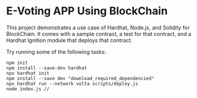 # E-Voting APP Using BlockChain

This project demonstrates a use case of Hardhat, Node.js, and Solidity for BlockChain. It comes with a sample contract, a test for that contract, and a Hardhat Ignition module that deploys that contract.

Try running some of the following tasks:

```shell
npm init
npm install --save-dev hardhat
npx hardhat init
npm install --save dev "download_required_dependencied"
npx hardhat run --network volta scripts/deploy.js  
node index.js //
```
